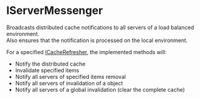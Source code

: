 # IServerMessenger

Broadcasts distributed cache notifications to all servers of a load balanced environment.\
Also ensures that the notification is processed on the local environment.

For a specified [ICacheRefresher](icacherefresher.md), the implemented methods will:

* Notify the distributed cache
* Invalidate specified items
* Notify all servers of specified items removal
* Notify all servers of invalidation of a object
* Notify all servers of a global invalidation (clear the complete cache)
